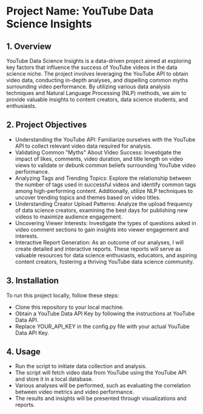# Project Name: YouTube Data Science Insights

## 1. Overview
YouTube Data Science Insights is a data-driven project aimed at exploring key factors that influence the success of YouTube videos in the data science niche. The project involves leveraging the YouTube API to obtain video data, conducting in-depth analyses, and dispelling common myths surrounding video performance. By utilizing various data analysis techniques and Natural Language Processing (NLP) methods, we aim to provide valuable insights to content creators, data science students, and enthusiasts.

## 2. Project Objectives
- Understanding the YouTube API: Familiarize ourselves with the YouTube API to collect relevant video data required for analysis.
- Validating Common "Myths" About Video Success: Investigate the impact of likes, comments, video duration, and title length on video views to validate or debunk common beliefs surrounding YouTube video performance.
- Analyzing Tags and Trending Topics: Explore the relationship between the number of tags used in successful videos and identify common tags among high-performing content. Additionally, utilize NLP techniques to uncover trending topics and themes based on video titles.
- Understanding Creator Upload Patterns: Analyze the upload frequency of data science creators, examining the best days for publishing new videos to maximize audience engagement.
- Uncovering Viewer Interests: Investigate the types of questions asked in video comment sections to gain insights into viewer engagement and interests.
- Interactive Report Generation: As an outcome of our analyses, I will create detailed and interactive reports. These reports will serve as valuable resources for data science enthusiasts, educators, and aspiring content creators, fostering a thriving YouTube data science community.

## 3. Installation
To run this project locally, follow these steps:
- Clone this repository to your local machine.
- Obtain a YouTube Data API Key by following the instructions at YouTube Data API.
- Replace YOUR_API_KEY in the config.py file with your actual YouTube Data API Key.

## 4. Usage
- Run the script to initiate data collection and analysis.
- The script will fetch video data from YouTube using the YouTube API and store it in a local database.
- Various analyses will be performed, such as evaluating the correlation between video metrics and video performance.
- The results and insights will be presented through visualizations and reports.

